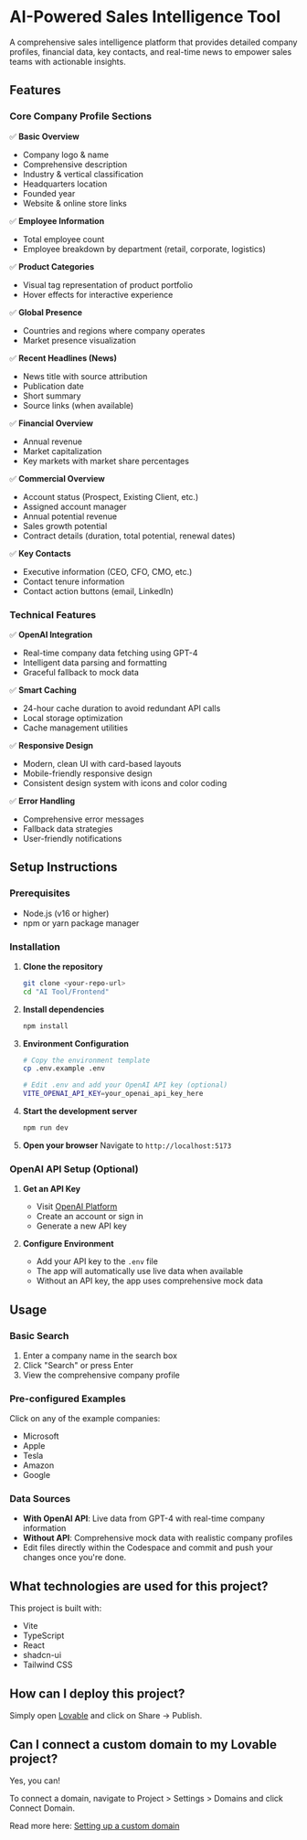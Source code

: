 # AI-Powered Sales Intelligence Tool

A comprehensive sales intelligence platform that provides detailed company profiles, financial data, key contacts, and real-time news to empower sales teams with actionable insights.

## Features

### Core Company Profile Sections

✅ **Basic Overview**
- Company logo & name
- Comprehensive description
- Industry & vertical classification
- Headquarters location
- Founded year
- Website & online store links

✅ **Employee Information**
- Total employee count
- Employee breakdown by department (retail, corporate, logistics)

✅ **Product Categories**
- Visual tag representation of product portfolio
- Hover effects for interactive experience

✅ **Global Presence**
- Countries and regions where company operates
- Market presence visualization

✅ **Recent Headlines (News)**
- News title with source attribution
- Publication date
- Short summary
- Source links (when available)

✅ **Financial Overview**
- Annual revenue
- Market capitalization
- Key markets with market share percentages

✅ **Commercial Overview**
- Account status (Prospect, Existing Client, etc.)
- Assigned account manager
- Annual potential revenue
- Sales growth potential
- Contract details (duration, total potential, renewal dates)

✅ **Key Contacts**
- Executive information (CEO, CFO, CMO, etc.)
- Contact tenure information
- Contact action buttons (email, LinkedIn)

### Technical Features

✅ **OpenAI Integration**
- Real-time company data fetching using GPT-4
- Intelligent data parsing and formatting
- Graceful fallback to mock data

✅ **Smart Caching**
- 24-hour cache duration to avoid redundant API calls
- Local storage optimization
- Cache management utilities

✅ **Responsive Design**
- Modern, clean UI with card-based layouts
- Mobile-friendly responsive design
- Consistent design system with icons and color coding

✅ **Error Handling**
- Comprehensive error messages
- Fallback data strategies
- User-friendly notifications

## Setup Instructions

### Prerequisites

- Node.js (v16 or higher)
- npm or yarn package manager

### Installation

1. **Clone the repository**
   ```bash
   git clone <your-repo-url>
   cd "AI Tool/Frontend"
   ```

2. **Install dependencies**
   ```bash
   npm install
   ```

3. **Environment Configuration**
   ```bash
   # Copy the environment template
   cp .env.example .env
   
   # Edit .env and add your OpenAI API key (optional)
   VITE_OPENAI_API_KEY=your_openai_api_key_here
   ```

4. **Start the development server**
   ```bash
   npm run dev
   ```

5. **Open your browser**
   Navigate to `http://localhost:5173`

### OpenAI API Setup (Optional)

1. **Get an API Key**
   - Visit [OpenAI Platform](https://platform.openai.com/api-keys)
   - Create an account or sign in
   - Generate a new API key

2. **Configure Environment**
   - Add your API key to the `.env` file
   - The app will automatically use live data when available
   - Without an API key, the app uses comprehensive mock data

## Usage

### Basic Search
1. Enter a company name in the search box
2. Click "Search" or press Enter
3. View the comprehensive company profile

### Pre-configured Examples
Click on any of the example companies:
- Microsoft
- Apple
- Tesla
- Amazon
- Google

### Data Sources
- **With OpenAI API**: Live data from GPT-4 with real-time company information
- **Without API**: Comprehensive mock data with realistic company profiles
- Edit files directly within the Codespace and commit and push your changes once you're done.

## What technologies are used for this project?

This project is built with:

- Vite
- TypeScript
- React
- shadcn-ui
- Tailwind CSS

## How can I deploy this project?

Simply open [Lovable](https://lovable.dev/projects/a438a26e-7d76-408b-b93f-f591832c6919) and click on Share -> Publish.

## Can I connect a custom domain to my Lovable project?

Yes, you can!

To connect a domain, navigate to Project > Settings > Domains and click Connect Domain.

Read more here: [Setting up a custom domain](https://docs.lovable.dev/tips-tricks/custom-domain#step-by-step-guide)
